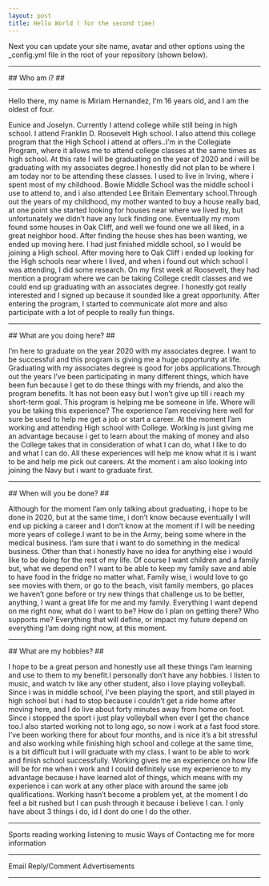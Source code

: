 ```yaml
---
layout: post
title: Hello World ( for the second time)
---
```


Next you can update your site name, avatar and other options using the _config.yml file in the root of your repository (shown below).


<hr/>
## Who am i? ##
<hr/>
Hello there, my name is Miriam Hernandez, I’m 16 years old, and I am the oldest of four. 

Eunice and Joselyn. Currently I attend college while still being in high school. I attend Franklin D. Roosevelt High school.
I also attend this college program that the High School i attend at offers..I’m in the Collegiate Program, where it allows me to attend college classes
at the same times as high school. At this rate I will be graduating on the year of 2020 and i will be graduating with my associates degree.I honestly did not plan to be where I am today nor to be attending these classes. I used to live in Irving, where i spent most of my childhood.
Bowie Middle School was the middle school i use to attend to, and i also attended Lee Britain Elementary school.Through out the years of my childhood,
my mother wanted to buy a house really bad, at one point she started looking for houses near where we lived by, but unfortunately we didn’t have any
luck finding one. Eventually my mom found some houses in Oak Cliff, and well we found one we all liked, in a great neighbor hood. After finding the
house shes has been wanting, we ended up moving here. I had just finished middle school, so I would be joining a High school. After moving here to
Oak Cliff i ended up looking for the High schools near where I lived, and when i found out which school I was attending, I did some research. On my
first week at Roosevelt, they had mention a program where we can be taking College credit classes and we could end up graduating with an associates
degree. I honestly got really interested and I signed up because it sounded like a great opportunity. After entering the program,
I started to communicate alot more and also participate with a lot of people to really fun things.
<hr/>
## What are you doing here? ##

I’m here to graduate on the year 2020 with my associates degree. I want to be successful and this program is giving me a huge opportunity at life.
Graduating with my associates degree is good for jobs applications.Through out the years I’ve been participating in many different things, which have
been fun because I get to do these things with my friends, and also the program benefits. It has not been easy but I won’t give up till i reach my
short-term goal. This program is helping me be someone in life.
Where will you be taking this experience?
The experience I’am receiving here well for sure be used to help me get a job or start a career. At the moment I’am working and attending High school
with College. Working is just giving me an advantage because i get to learn about the making of money and also the College takes that in consideration
of what I can do, what I like to do and what I can do. All these experiences will help me know what it is i want to be and help me pick out careers.
At the moment i am also looking into joining the Navy but i want to graduate first.
<hr/>
## When will you be done? ##

Although for the moment I’am only talking about graduating, i hope to be done in 2020, but at the same time, i don’t know because eventually I will end up picking a career and I don’t know at the moment if I will be needing more years of college.I want to be in the Army, being some where in the medical business. I’am sure that i want to do something in the medical business. Other than that i honestly have no idea for anything else i would like to be doing for the rest of my life. Of course I want children and a family but, what we depend on? I want to be able to keep my family save and able to have food in the fridge no matter what. Family wise, i would love to go see movies with them, or go to the beach, visit family members, go places we haven’t gone before or try new things that challenge us to be better, anything, I want a great life for me and my family. Everything I want depend on me right now, what do I want to be? How do I plan on getting there? Who supports me? Everything that will define, or impact my future depend on everything I’am doing right now, at this moment.
<hr/>
## What are my hobbies? ##

I hope to be a great person and honestly use all these things I’am learning and use to them to my benefit.I personally don’t have any hobbies. I listen to music, and watch tv like any other student, also i love playing volleyball. Since i was in middle school, I’ve been playing the sport, and still played in high school but i had to stop because i couldn’t get a ride home after moving here, and I do live about forty minutes away from home on foot. Since i stopped the sport i just play volleyball when ever I get the chance too.I also started working not to long ago, so now i work at a fast food store. I’ve been working there for about four months, and is nice it’s a bit stressful and also working while finishing high school and college at the same time, is a bit difficult but i will graduate with my class. I want to be able to work and finish school successfully. Working gives me an experience on how life will be for me when i work and I could definitely use my experience to my advantage because i have learned alot of things, which means with my experience i can work at any other place with around the same job qualifications. Working hasn’t become a problem yet, at the moment I do feel a bit rushed but I can push through it because i believe I can. I only have about 3 things i do, id I dont do one I do the other.
<hr/>
Sports
reading
working
listening to music
Ways of Contacting me for more information
<hr/>
Email
Reply/Comment
Advertisements
<hr/>
